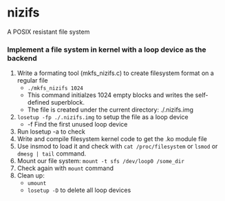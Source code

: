 # nizifs
A POSIX resistant file system

### Implement a file system in kernel with a loop device as the backend
1. Write a formating tool (mkfs_nizifs.c) to create filesystem format on a regular file
    * `./mkfs_nizifs 1024`
    * This command initialzes 1024 empty blocks and writes the self-defined superblock.
    * The file is created under the current directory: ./.nizifs.img
2. `losetup -fp ./.nizifs.img` to setup the file as a loop device
    * -f Find the first unused loop device
3. Run losetup -a to check
4. Write and compile filesystem kernel code to get the .ko module file
5. Use insmod to load it and check with `cat /proc/filesystem` or `lsmod` or `dmesg | tail` command.
6. Mount our file system: `mount -t sfs /dev/loop0 /some_dir`
7. Check again with `mount` command
8. Clean up:
    * `umount`
    * `losetup -D` to delete all loop devices

